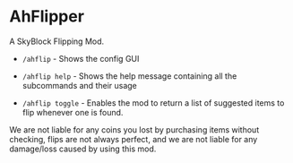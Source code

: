 # AhFlipper
A SkyBlock Flipping Mod.

- `/ahflip` - Shows the config GUI

- `/ahflip help` - Shows the help message containing all the subcommands and their usage

- `/ahflip toggle` - Enables the mod to return a list of suggested items to flip whenever one is found.

We are not liable for any coins you lost by purchasing items without checking, flips are not always perfect,
and we are not liable for any damage/loss caused by using this mod.
